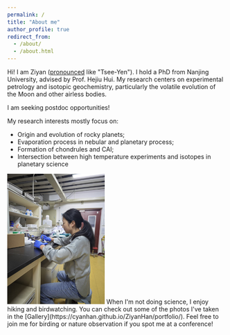```yaml
---
permalink: /
title: "About me"
author_profile: true
redirect_from: 
  - /about/
  - /about.html
---
```


Hi! I am Ziyan ([pronounced](https://www.name-coach.com/ziyan-han-a7df4846-02c4-4590-bd57-5c53d50e2265) like "Tsee-Yen"). I hold a PhD from Nanjing University, advised by Prof. Hejiu Hui. My research centers on experimental petrology and isotopic geochemistry, particularly the volatile evolution of the Moon and other airless bodies.

I am seeking postdoc opportunities!

My research interests mostly focus on:
* Origin and evolution of rocky planets;   
* Evaporation process in nebular and planetary process;   
* Formation of chondrules and CAI;   
* Intersection between high temperature experiments and isotopes in planetary science

<img src="../images/dd12b838c798fd24522e06d0d0cc89e.jpg" alt="磨样品" style="width: auto; height: 300px;" /> 
When I'm not doing science, I enjoy hiking and birdwatching. You can check out some of the photos I've taken in the [Gallery](https://cyanhan.github.io/ZiyanHan/portfolio/). Feel free to join me for birding or nature observation if you spot me at a conference!

